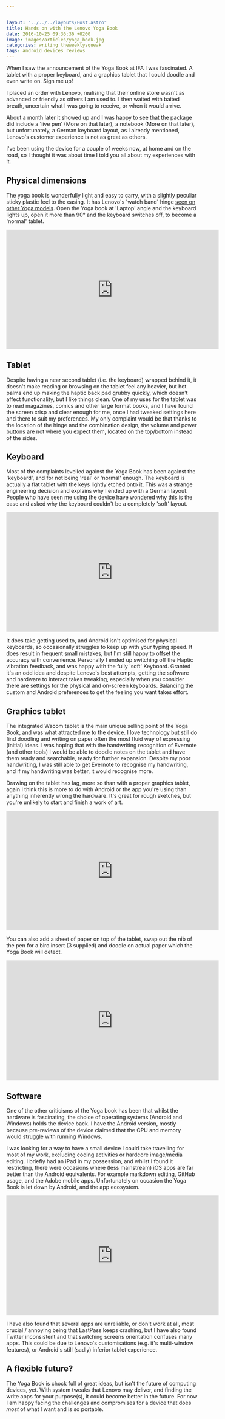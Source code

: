 ```yaml
---


layout: "../../../layouts/Post.astro"
title: Hands on with the Lenovo Yoga Book
date: 2016-10-25 09:36:36 +0200
image: images/articles/yoga_book.jpg
categories: writing theweeklysqueak
tags: android devices reviews
---
```


When I saw the announcement of the Yoga Book at IFA I was fascinated. A tablet with a proper keyboard, and a graphics tablet that I could doodle and even write on. Sign me up!

I placed an order with Lenovo, realising that their online store wasn't as advanced or friendly as others I am used to. I then waited with baited breath, uncertain what I was going to receive, or when it would arrive.

About a month later it showed up and I was happy to see that the package did include a 'live pen' (More on that later), a notebook (More on that later), but unfortunately, a German keyboard layout, as I already mentioned, Lenovo's customer experience is not as great as others.

I've been using the device for a couple of weeks now, at home and on the road, so I thought it was about time I told you all about my experiences with it.

## Physical dimensions

The yoga book is wonderfully light and easy to carry, with a slightly peculiar sticky plastic feel to the casing. It has Lenovo's 'watch band' hinge [seen on other Yoga models](https://blog.lenovo.com/en/blog/yoga-laptop-tough-hinge-test). Open the Yoga book at 'Laptop' angle and the keyboard lights up, open it more than 90° and the keyboard switches off, to become a 'normal' tablet.

<iframe width="560" height="315" src="https://www.youtube.com/embed/O3QSwB02ppE" frameborder="0" allowfullscreen></iframe>

## Tablet

Despite having a near second tablet (i.e. the keyboard) wrapped behind it, it doesn't make reading or browsing on the tablet feel any heavier, but hot palms end up making the haptic back pad grubby quickly, which doesn't affect functionality, but I like things clean. One of my uses for the tablet was to read magazines, comics and other large format books, and I have found the screen crisp and clear enough for me, once I had tweaked settings here and there to suit my preferences. My only complaint would be that thanks to the location of the hinge and the combination design, the volume and power buttons are not where you expect them, located on the top/bottom instead of the sides.

## Keyboard

Most of the complaints levelled against the Yoga Book has been against the 'keyboard', and for not being 'real' or 'normal' enough. The keyboard is actually a flat tablet with the keys lightly etched onto it. This was a strange engineering decision and explains why I ended up with a German layout. People who have seen me using the device have wondered why this is the case and asked why the keyboard couldn't be a completely 'soft' layout.

<iframe width="560" height="315" src="https://www.youtube.com/embed/tU5aw3mfArY" frameborder="0" allowfullscreen></iframe>

It does take getting used to, and Android isn't optimised for physical keyboards, so occasionally struggles to keep up with your typing speed. It does result in frequent small mistakes, but I'm still happy to offset the accuracy with convenience. Personally I ended up switching off the Haptic vibration feedback, and was happy with the fully 'soft' Keyboard. Granted it's an odd idea and despite Lenovo's best attempts, getting the software and hardware to interact takes tweaking, especially when you consider there are settings for the physical and on-screen keyboards. Balancing the custom and Android preferences to get the feeling you want takes effort.

## Graphics tablet

The integrated Wacom tablet is the main unique selling point of the Yoga Book, and was what attracted me to the device. I love technology but still do find doodling and writing on paper often the most fluid way of expressing (initial) ideas. I was hoping that with the handwriting recognition of Evernote (and other tools) I would be able to doodle notes on the tablet and have them ready and searchable, ready for further expansion. Despite my poor handwriting, I was still able to get Evernote to recognise my handwriting, and if my handwriting was better, it would recognise more.

Drawing on the tablet has lag, more so than with a proper graphics tablet, again I think this is more to do with Android or the app you're using than anything inherently wrong the hardware. It's great for rough sketches, but you're unlikely to start and finish a work of art.

<iframe width="560" height="315" src="https://www.youtube.com/embed/6Q2tgXBnQ80" frameborder="0" allowfullscreen></iframe>

You can also add a sheet of paper on top of the tablet, swap out the nib of the pen for a biro insert (3 supplied) and doodle on actual paper which the Yoga Book will detect.

<iframe width="560" height="315" src="https://www.youtube.com/embed/gjofYtyqcf0" frameborder="0" allowfullscreen></iframe>

## Software

One of the other criticisms of the Yoga book has been that whilst the hardware is fascinating, the choice of operating systems (Android and Windows) holds the device back. I have the Android version, mostly because pre-reviews of the device claimed that the CPU and memory would struggle with running Windows.

I was looking for a way to have a small device I could take travelling for most of my work, excluding coding activities or hardcore image/media editing. I briefly had an iPad in my possession, and whilst I found it restricting, there were occasions where (less mainstream) iOS apps are far better than the Android equivalents. For example markdown editing, GitHub usage, and the Adobe mobile apps. Unfortunately on occasion the Yoga Book is let down by Android, and the app ecosystem.

<iframe width="560" height="315" src="https://www.youtube.com/embed/4Z57RLfIF-M" frameborder="0" allowfullscreen></iframe>

I have also found that several apps are unreliable, or don't work at all, most crucial / annoying being that LastPass keeps crashing, but I have also found Twitter inconsistent and that switching screens orientation confuses many apps. This could be due to Lenovo's customisations (e.g. it's multi-window features), or Android's still (sadly) inferior tablet experience.

## A flexible future?

The Yoga Book is chock full of great ideas, but isn't the future of computing devices, yet. With system tweaks that Lenovo may deliver, and finding the write apps for your purpose(s), it could become better in the future. For now I am happy facing the challenges and compromises for a device that does _most_ of what I want and is so portable.
